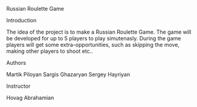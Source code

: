 Russian Roulette Game

Introduction

The idea of the project is to make a Russian Roulette Game. The game will be developed for up to 5 players to play simutenasly. During the game players will get some extra-opportunities, such as skipping the move, making other players to shoot etc.. 

Authors

Martik Piloyan
Sargis Ghazaryan
Sergey Hayriyan

Instructor

Hovag Abrahamian
